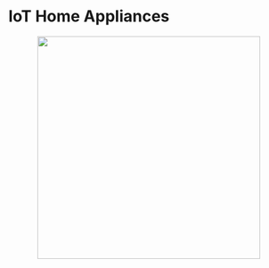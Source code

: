 # IoT Home Appliances

<div style="text-align: center">
<img height="400px" src="https://raw.githubusercontent.com/alsk1369854/IoT_Home_Appliances/master/images/Demo.gif)"/>
</div>